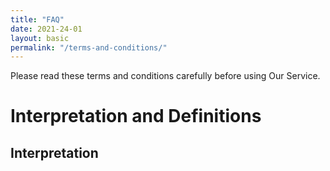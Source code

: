 ```yaml
---
title: "FAQ"
date: 2021-24-01
layout: basic
permalink: "/terms-and-conditions/"
---
```


Please read these terms and conditions carefully before using Our Service.

# Interpretation and Definitions

## Interpretation

